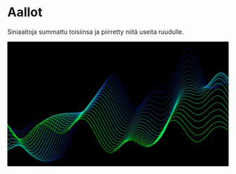 # Aallot

Siniaaltoja summattu toisiinsa ja piirretty niitä useita ruudulle.

![Kuva aalloista](../kuvat/aallot.PNG)

